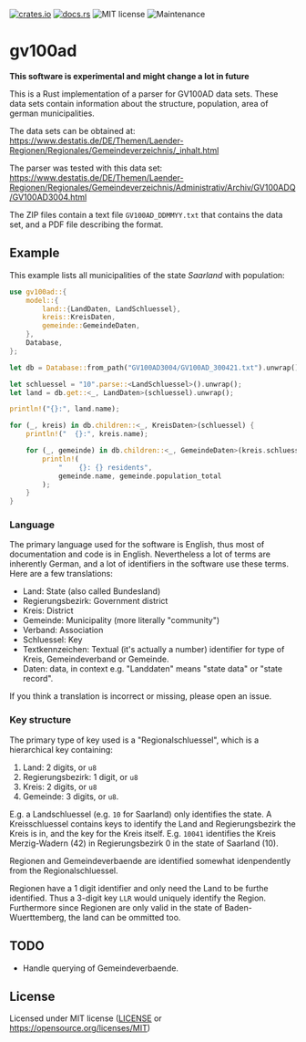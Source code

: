 [![crates.io](https://img.shields.io/crates/v/gv100ad.svg)](https://crates.io/crates/gv100ad)
[![docs.rs](https://docs.rs/gv100ad/badge.svg)](https://docs.rs/gv100ad)
![MIT license](https://img.shields.io/crates/l/gv100ad)
![Maintenance](https://img.shields.io/badge/maintenance-experimental-blue.svg)

# gv100ad

**This software is experimental and might change a lot in future**

This is a Rust implementation of a parser for GV100AD data sets. These data
sets contain information about the structure, population, area of german
municipalities.

The data sets can be obtained at: https://www.destatis.de/DE/Themen/Laender-Regionen/Regionales/Gemeindeverzeichnis/_inhalt.html

The parser was tested with this data set: https://www.destatis.de/DE/Themen/Laender-Regionen/Regionales/Gemeindeverzeichnis/Administrativ/Archiv/GV100ADQ/GV100AD3004.html

The ZIP files contain a text file `GV100AD_DDMMYY.txt` that contains the
data set, and a PDF file describing the format.

## Example

This example lists all municipalities of the state *Saarland* with
population:

```rust
use gv100ad::{
    model::{
        land::{LandDaten, LandSchluessel},
        kreis::KreisDaten,
        gemeinde::GemeindeDaten,
    },
    Database,
};

let db = Database::from_path("GV100AD3004/GV100AD_300421.txt").unwrap();

let schluessel = "10".parse::<LandSchluessel>().unwrap();
let land = db.get::<_, LandDaten>(schluessel).unwrap();

println!("{}:", land.name);

for (_, kreis) in db.children::<_, KreisDaten>(schluessel) {
    println!("  {}:", kreis.name);

    for (_, gemeinde) in db.children::<_, GemeindeDaten>(kreis.schluessel) {
        println!(
            "    {}: {} residents",
            gemeinde.name, gemeinde.population_total
        );
    }
}
```

### Language

The primary language used for the software is English, thus most of
documentation and code is in English. Nevertheless a lot of terms are
inherently German, and a lot of identifiers in the software use these terms.
Here are a few translations:

 * Land: State (also called Bundesland)
 * Regierungsbezirk: Government district
 * Kreis: District
 * Gemeinde: Municipality (more literally "community")
 * Verband: Association
 * Schluessel: Key
 * Textkennzeichen: Textual (it's actually a number) identifier for type of
   Kreis, Gemeindeverband or Gemeinde.
 * Daten: data, in context e.g. "Landdaten" means "state data" or "state
   record".

 If you think a translation is incorrect or missing, please open an issue.

### Key structure

The primary type of key used is a "Regionalschluessel", which is a
hierarchical key containing:

 1. Land: 2 digits, or `u8`
 2. Regierungsbezirk: 1 digit, or `u8`
 3. Kreis: 2 digits, or `u8`
 4. Gemeinde: 3 digits, or `u8`.

E.g. a Landschluessel (e.g. `10` for Saarland) only identifies the state. A
Kreisschluessel contains keys to identify the Land and Regierungsbezirk the
Kreis is in, and the key for the Kreis itself. E.g. `10041` identifies the
Kreis Merzig-Wadern (42) in Regierungsbezirk 0 in the state of Saarland
(10).

Regionen and Gemeindeverbaende are identified somewhat idenpendently from
the Regionalschluessel.

Regionen have a 1 digit identifier and only need the Land to be furthe
identified. Thus a 3-digit key `LLR` would uniquely identify the Region.
Furthermore since Regionen are only valid in the state of
Baden-Wuerttemberg, the land can be ommitted too.

## TODO
 - Handle querying of Gemeindeverbaende.

## License

Licensed under MIT license ([LICENSE](LICENSE) or https://opensource.org/licenses/MIT)
